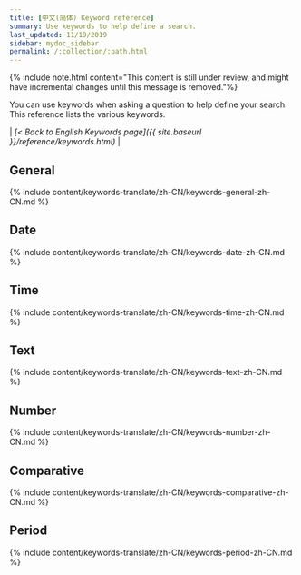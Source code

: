 ```yaml
---
title: [中文(简体) Keyword reference]
summary: Use keywords to help define a search.
last_updated: 11/19/2019
sidebar: mydoc_sidebar
permalink: /:collection/:path.html
---
```

{% include note.html content="This content is still under review, and might have incremental changes until this message is removed."%}

You can use keywords when asking a question to help define your search. This
reference lists the various keywords.

| _[< Back to English Keywords page]({{ site.baseurl }}/reference/keywords.html)_ |

## General

{% include content/keywords-translate/zh-CN/keywords-general-zh-CN.md %}

## Date

{% include content/keywords-translate/zh-CN/keywords-date-zh-CN.md %}

## Time

{% include content/keywords-translate/zh-CN/keywords-time-zh-CN.md %}

## Text

{% include content/keywords-translate/zh-CN/keywords-text-zh-CN.md %}

## Number

{% include content/keywords-translate/zh-CN/keywords-number-zh-CN.md %}

## Comparative

{% include content/keywords-translate/zh-CN/keywords-comparative-zh-CN.md %}

<!--
## Location

{% include content/keywords-translate/zh-CN/keywords-location-zh-CN.md %} -->

## Period

{% include content/keywords-translate/zh-CN/keywords-period-zh-CN.md %}
